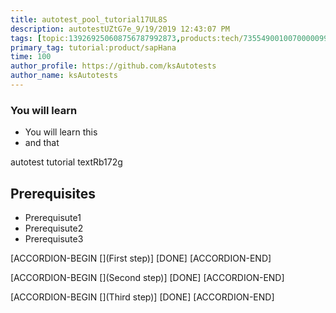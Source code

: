 ```yaml
---
title: autotest_pool_tutorial17UL8S
description: autotestUZtG7e_9/19/2019 12:43:07 PM
tags: [topic:139269250608756787992873,products:tech/73554900100700000996,tutorial:experience/advanced]
primary_tag: tutorial:product/sapHana
time: 100
author_profile: https://github.com/ksAutotests
author_name: ksAutotests
---
```

### You will learn
- You will learn this
- and that

autotest tutorial textRb172g

## Prerequisites
- Prerequisute1
- Prerequisute2
- Prerequisute3

[ACCORDION-BEGIN [](First step)]
[DONE]
[ACCORDION-END]

[ACCORDION-BEGIN [](Second step)]
[DONE]
[ACCORDION-END]

[ACCORDION-BEGIN [](Third step)]
[DONE]
[ACCORDION-END]

